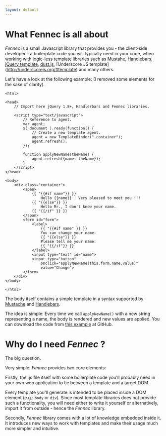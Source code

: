 ```yaml
---
layout: default
---
```


# What Fennec is all about

_Fennec_ is a small Javascript library that provides you - the client-side developer - a boilerplate code you will typically need in your code, when working with logic-less template libraries such as [Mustahe](http://mustache.github.io/), [Handlebars](http://handlebarsjs.com/), [jQuery template](https://github.com/jquery/jquery-tmpl), [dust.js](http://akdubya.github.io/dustjs/), [Underscore JS template] (http://underscorejs.org/#template) and many others.

Let's have a look at the following example:
(I removed some elements for the sake of clarity).

```
<html>

<head>
	// Import here jQuery 1.8+, Handlerbars and Fennec libraries.

	<script type="text/javascript">
		// Reference to agent.
		var agent;
		$( document ).ready(function() {
			// Create a new template agent.
			agent = new TemplateBinder(".container");
			agent.refresh();
		});

		function applyNewName(theName) {
			agent.refresh({name: theName});
		}
	</script>
</head>

<body>
	<div class="container">
		<span>
			{{ "{{#if name"}} }}
				Hello {{name}} ! Very pleased to meet you !!!
			{{ "{{else"}} }}
				Hello Mr., I don't know your name.
			{{ "{{/if" }} }}
		</span>
		<form id="form">
			<label>
				{{ "{{#if name" }} }}
				You can change your name:
				{{ "{{else"}} }}
				Please tell me your name:
				{{ "{{/if"}} }}
			</label>
			<input type="text" id="name">
			<input type="button"
				onclick="applyNewName(this.form.name.value)"
				value="Change">
		</form>
	</div>
</body>

</html>
```

The body itself contains a simple template in a syntax supported by [Mustache](http://mustache.github.io/) and [Handlebars](http://handlebarsjs.com/).

The idea is simple: Every time we call `applyNewName()` with a new string representing a name, the body is rendered and new values are applied.
You can download the code from [this example](https://github.com/guynir/fennec/blob/master/examples/sample.html) at GitHub.

# Why do I need _Fennec_ ?

The big question.

Very simple: _Fennec_ provides two core elements:


Firstly, the .js file itself with some boilerplate code you'll probably need in your own web application to tie between a template and a target DOM.

Every template you'll generate is intended to be placed inside a DOM element (e.g.: `body` or `div`).
Since most template libraries does not provide such a functionality, you will need either to write it yourself or alternatively, import it from outside - hence the _Fennec_ library.

Secondly, _Fennec_ library comes with a lot of knowledge embedded inside it. It introduces new ways to work with templates and make their usage much more simpler and intuitive.


